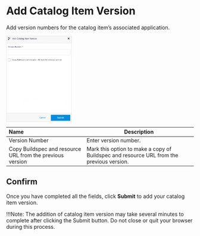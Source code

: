 # Add Catalog Item Version

Add version numbers for the catalog item’s associated application.
    
<img src="../../../../../images/addcatalogitemversion.jpg" alt="addcatalogitemversion" style="width: 35%; display: block"></a>

**Name** | **Description** 
:--- | ---
Version Number| Enter version number.
Copy Buildspec and resource URL from the previous version | Mark this option to make a copy of Buildspec and resource URL from the previous version.

## Confirm

Once you have completed all the fields, click **Submit** to add your catalog item version.

!!!Note:
The addition of catalog item version may take several minutes to complete after clicking the Submit button. Do not close or quit your browser during this process.